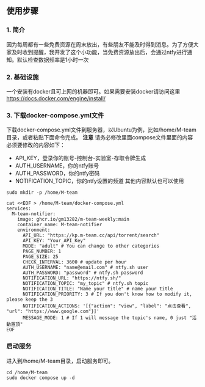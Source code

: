 ## 使用步骤
### 1. 简介
因为每周都有一些免费资源在周末放出，有些朋友不能及时得到消息。为了方便大家及时收到提醒，我开发了这个小功能，当免费资源放出后，会通过ntfy进行通知。默认检查数据频率是1小时一次
### 2. 基础设施
一个安装有docker且可上网的机器即可。如果需要安装docker请访问这里 https://docs.docker.com/engine/install/
### 3. 下载docker-compose.yml文件
下载docker-compose.yml文件到服务器，以Ubuntu为例，比如/home/M-team目录，或者粘贴下面命令完成。
**注意** 请务必修改里面compose文件里面的内容
必须要修改的内容如下：
- API_KEY，登录你的账号-控制台-实验室-存取令牌生成
- AUTH_USERNAME，你的ntfy账号
- AUTH_PASSWORD，你的ntfy密码
- NOTIFICATION_TOPIC，你的ntfy设置的频道
其他内容默认也可以使用
```shell
sudo mkdir -p /home/M-team
```
```shell
cat <<EOF > /home/M-team/docker-compose.yml
services:
  M-team-notifier:
    image: ghcr.io/gm13282/m-team-weekly:main
    container_name: M-team-notifier
    environment:
      API_URL: "https://kp.m-team.cc/api/torrent/search"
      API_KEY: "Your_API_Key"
      MODE: "adult" # You can change to other categories
      PAGE_NUMBER: 1
      PAGE_SIZE: 25
      CHECK_INTERVAL: 3600 # update per hour
      AUTH_USERNAME: "name@email.com" # ntfy.sh user
      AUTH_PASSWORD: "password" # ntfy.sh password
      NOTIFICATION_URL: "https://ntfy.sh/" 
      NOTIFICATION_TOPIC: "my_topic" # ntfy.sh topic
      NOTIFICATION_TITLE: "Name your title" # name your title
      NOTIFICATION_PRIORITY: 3 # If you don't know how to modify it, please keep the 3
      NOTIFICATION_ACTIONS: '[{"action": "view", "label": "点击查看", "url": "https://www.google.com"}]'
      MESSAGE_MODE: 1 # If 1 will message the topic's name, 0 just "活動置頂"
EOF
```
### 启动服务
进入到/home/M-team目录，启动服务即可。
```shell
cd /home/M-team
sudo docker compose up -d
```
